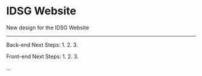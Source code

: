 IDSG Website
===========

New design for the IDSG Website

-------------------------------

Back-end Next Steps:
 1.
 2.
 3.

Front-end Next Steps:
 1.
 2.
 3.


...
